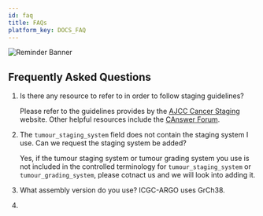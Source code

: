 ```yaml
---
id: faq
title: FAQs
platform_key: DOCS_FAQ
---
```


![Reminder Banner](/assets/submission/banner-reminder.svg)

## Frequently Asked Questions

1. Is there any resource to refer to in order to follow staging guidelines?

    Please refer to the guidelines provides by the [AJCC Cancer Staging](https://cancerstaging.org/Pages/default.aspx) website. Other helpful resources include the [CAnswer Forum](http://cancerbulletin.facs.org/forums/).

2. The `tumour_staging_system` field does not contain the staging system I use. Can we request the staging system be added?

    Yes, if the tumour staging system or tumour grading system you use is not included in the controlled terminology for `tumour_staging_system` or `tumour_grading_system`, please cotnact us and we will look into adding it. 

3. What assembly version do you use?
    ICGC-ARGO uses GrCh38.

4. 

